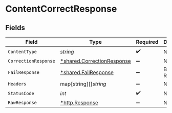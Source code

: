 # ContentCorrectResponse


## Fields

| Field                                                                   | Type                                                                    | Required                                                                | Description                                                             |
| ----------------------------------------------------------------------- | ----------------------------------------------------------------------- | ----------------------------------------------------------------------- | ----------------------------------------------------------------------- |
| `ContentType`                                                           | *string*                                                                | :heavy_check_mark:                                                      | N/A                                                                     |
| `CorrectionResponse`                                                    | [*shared.CorrectionResponse](../../models/shared/correctionresponse.md) | :heavy_minus_sign:                                                      | N/A                                                                     |
| `FailResponse`                                                          | [*shared.FailResponse](../../models/shared/failresponse.md)             | :heavy_minus_sign:                                                      | Bad Request                                                             |
| `Headers`                                                               | map[string][]*string*                                                   | :heavy_minus_sign:                                                      | N/A                                                                     |
| `StatusCode`                                                            | *int*                                                                   | :heavy_check_mark:                                                      | N/A                                                                     |
| `RawResponse`                                                           | [*http.Response](https://pkg.go.dev/net/http#Response)                  | :heavy_minus_sign:                                                      | N/A                                                                     |